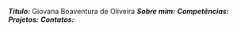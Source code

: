 ***Título:*** Giovana Boaventura de Oliveira
***Sobre mim:*** 
***Competências:*** 
***Projetos:***
***Contatos:***
